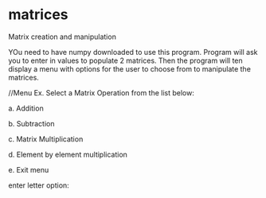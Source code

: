 # matrices
Matrix creation and manipulation

YOu need to have numpy downloaded to use this program. Program will ask you 
to enter in values to populate 2 matrices. Then the program will ten display a menu 
with options for the user to choose from to manipulate the matrices.


//Menu Ex.
Select a Matrix Operation from the list below: 

a. Addition

b. Subtraction

c. Matrix Multiplication

d. Element by element multiplication

e. Exit menu

enter letter option: 
